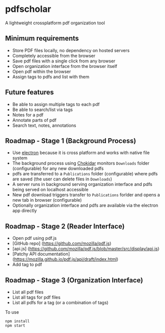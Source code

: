 # pdfscholar
A lightweight crossplatform pdf organization tool

## Minimum requirements
* Store PDF files locally, no dependency on hosted servers
* Completely accessible from the browser
 * Save pdf files with a single click from any browser
 * Open organization interface from the browser itself
 * Open pdf within the browser
* Assign tags to pdfs and list with them

## Future features
* Be able to assign multiple tags to each pdf
* Be able to search/list via tags
* Notes for a pdf
* Annotate parts of pdf
* Search text, notes, annotations

## Roadmap - Stage 1 (Background Process)
* Use [electron](http://electron.atom.io/) because it is cross platform and works with native file system
* The background process using [Chokidar](https://github.com/paulmillr/chokidar) monitors `Downloads` folder (configurable) for any new downloaded pdfs
* pdfs are transferred to a `Publications` folder (configurable) where pdfs are saved (the user can delete files in `Downloads`) 
* A server runs in background serving organization interface and pdfs being served on localhost accessible
* New pdf download triggers transfer to `Publications` forlder and opens a new tab in browser (configurable) 
* Optionally organization interface and pdfs are available via the electron app directly

## Roadmap - Stage 2 (Reader Interface)
* Open pdf using pdf.js
 * [GitHub repo] (https://github.com/mozilla/pdf.js)
 * [api.js] (https://github.com/mozilla/pdf.js/blob/master/src/display/api.js)
 * [Patchy API documentation] (https://mozilla.github.io/pdf.js/api/draft/index.html)
* Add tag to pdf

## Roadmap - Stage 3 (Organization Interface)
* List all pdf files
* List all tags for pdf files
* List all pdfs for a tag (or a combination of tags)

To use
```
npm install
npm start
```

